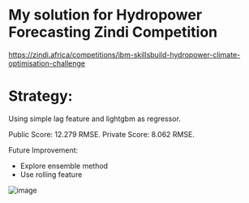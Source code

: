 # My solution for Hydropower Forecasting Zindi Competition
https://zindi.africa/competitions/ibm-skillsbuild-hydropower-climate-optimisation-challenge

# Strategy:
Using simple lag feature and lightgbm as regressor. 

Public Score: 12.279 RMSE. Private Score: 8.062 RMSE.

Future Improvement:
- Explore ensemble method 
- Use rolling feature

![image](https://github.com/user-attachments/assets/cbd7d895-b380-4165-8f49-3ceb42cf868b)

